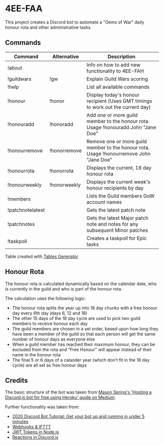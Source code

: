 # 4EE-FAA

This project creates a Discord bot to automate a "Gems of War" daily honour rota and other administrative tasks.

## Commands

| Command          | Alternative  | Description                                                                               |
|------------------|--------------|-------------------------------------------------------------------------------------------|
| !about           |              | Info on how to add new functionality to 4EE-FAH                                           |
| !guildwars       | !gw          | Explain Guild Wars scoring                                                                |
| !help            |              | List all available commands                                                               |
| !honour          | !honor       | Display today's honour recipient (Uses GMT timings to work out the current day)           |
| !honouradd       | !honoradd    | Add one or more guild member to the honour rota. Usage !honouradd John "Jane Doe"         |
| !honourremove    | !honorremove | Remove one or more guild member to the honour rota. Usage !honourremove John \"Jane Doe\" |
| !honourrota      | !honorrota   | Displays the current, 18 day honour rota                                                  |
| !honourweekly    | !honorweekly | Displays the current week's honour recipients by day                                      |
| !members         |              | Lists the Guild members GoW account names                                                 |
| !patchnotelatest |              | Gets the latest patch note                                                                |
| !patchnotes      |              | Gets the latest Major patch note and notes for any subsequent Minor patches               |
| !taskpoll        |              | Creates a taskpoll for Epic tasks                                                         |

Table created with [Tables Generator](https://www.tablesgenerator.com/markdown_tables)

## Honour Rota

The honour rota is calculated dynamically based on the calendar date, who is currently in the guild and who is part of the honour rota.

The calculation uses the following logic:
* The honour rota splits the year up into 18 day chunks with a free honour day every 6th day (days 6, 12 and 18)
* The other 15 days of the 18 day cycle are used to pick two guild members to receive honour each day
* The guild members are chosen in a set order, based upon how long they have been a member of the guild so that each person will get the same number of honour days as everyone else
* When a guild member has reached their maximum honour, they can be excluded from the rota and "Free Honour" will appear instead of their name in the honour rota
* The final 5 or 6 days of a calander year (which don't fit in the 18 day cycle) are all set as free honour days

## Credits

The basic structure of the bot was taken from [Mason Spring's 'Hosting a Discord.js bot for free using Heroku' guide on Medium](https://medium.com/@mason.spr/hosting-a-discord-js-bot-for-free-using-heroku-564c3da2d23f).

Further functionality was taken from:
* [2020 Discord Bot Tutorial: Get your bot up and running in under 5 minutes](https://codeburst.io/discord-bot-tutorial-2020-a8a2e37e347c)
* [Webhooks & IFTTT](https://www.reddit.com/r/discordapp/comments/82klp3/bot_that_regularly_announces_messages/)
* [JWT Tokens in Node.js](https://www.sohamkamani.com/blog/javascript/2019-03-29-node-jwt-authentication/)
* [Reactions in Discord.js](https://discordjs.guide/popular-topics/reactions.html#custom-emojis)